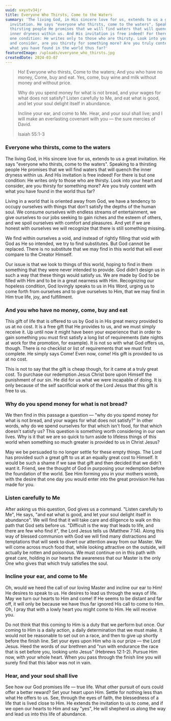 ```yaml
---
uuid: uxyxtv34jr
title: Everyone Who Thirsts, Come to the Waters
summary: 'The living God, in His sincere love for us, extends to us a great
  invitation. He says "everyone who thirsts, come to the waters". Speaking to a
  thirsting people He promises that we will find waters that will quench the
  inner dryness within us. And His invitation is free indeed! For there is but
  one condition: He writes only to those who are thirsty. Look into your heart
  and consider, are you thirsty for something more? Are you truly content with
  what you have found in the world thus far?'
featuredImage: /uploads/everyone_who_thirsts.jpg
createdDate: 2024-03-07
---
```

> Ho! Everyone who thirsts, Come to the waters; And you who have no money, Come, buy and eat. Yes, come, buy wine and milk without money and without price.
>
> Why do you spend money for what is not bread, and your wages for what does not satisfy? Listen carefully to Me, and eat what is good, and let your soul delight itself in abundance.
>
> Incline your ear, and come to Me. Hear, and your soul shall live; and I will make an everlasting covenant with you — the sure mercies of David.
>
> Isaiah 55:1-3

### Everyone who thirsts, come to the waters

The living God, in His sincere love for us, extends to us a great invitation. He says "everyone who thirsts, come to the waters". Speaking to a thirsting people He promises that we will find waters that will quench the inner dryness within us. And His invitation is free indeed! For there is but one condition: He writes only to those who are thirsty. Look into your heart and consider, are you thirsty for something more? Are you truly content with what you have found in the world thus far?

Living in a world that is oriented away from God, we have a tendency to occupy ourselves with things that don’t satisfy the depths of the human soul. We consume ourselves with endless streams of entertainment, we give ourselves to our jobs seeking to gain riches and the esteem of others, and we spoil ourselves with comfort and pleasures. And yet if we are honest with ourselves we will recognize that there is still something missing.

We find within ourselves a void, and instead of rightly filling that void with God as He so intended, we try to find substitutes. But God cannot be replaced. There is no substitute that we may find in this world that will ever compare to the Creator Himself.

Our issue is that we look to things of this world, hoping to find in them something that they were never intended to provide. God didn’t design us in such a way that these things would satisfy us. We are made by God to be filled with Him and to be in a great nearness with Him. Recognizing our hopeless condition, God lovingly speaks to us in His Word, urging us to come forth from ourselves and to give ourselves to Him, that we may find in Him true life, joy, and fulfillment.

### And you who have no money, come, buy and eat

This gift of life that is offered to us by God is in His great mercy provided to us at no cost. It is a free gift that He provides to us, and we must simply receive it. Up until now it might have been your experience that in order to gain something you must first satisfy a long list of requirements (late nights at work for the promotion, for example). It is not so with what God offers us, though. There is no checklist or list of requirements that we must first complete. He simply says Come! Even now, come! His gift is provided to us at no cost.

This is not to say that the gift is cheap though, for it came at a truly great cost. To purchase our redemption Jesus Christ bore upon Himself the punishment of our sin. He did for us what we were incapable of doing. It is only because of the self sacrificial work of the Lord Jesus that this gift is free to us.

### Why do you spend money for what is not bread?

We then find in this passage a question — "why do you spend money for what is not bread, and your wages for what does not satisfy?" In other words, why do we spend ourselves for that which isn't food, for that which doesn't satisfy us? This question is something worth considering in our own lives. Why is it that we are so quick to turn aside to lifeless things of this world when something so much greater is provided to us in Christ Jesus?

May we be persuaded to no longer settle for these empty things. The Lord has provided such a great gift to us at an equally great cost to Himself. It would be such a shame if we saw that gift and then decided that we didn't want it. Friend, see the thought of God in purposing your redemption before the foundation of the world. See Him forming you in your mothers womb, with the desire that one day you would enter into the great provision He has made for you.

### Listen carefully to Me

After asking us this question, God gives us a command. "Listen carefully to Me", He says, "and eat what is good, and let your soul delight itself in abundance". We will find that it will take care and diligence to walk on this path that God sets before us. "Difficult is the way that leads to life, and there are few who find it", the Lord Jesus tells us (Matthew 7:14). Along this way of blessed communion with God we will find many distractions and temptations that will seek to divert our attention away from our Master. We will come across much food that, while looking attractive on the outside, will actually be rotten and poisonous. We must continue on in this path with great care, holding in our hearts the awareness that our Master is the only One who gives that which truly satisfies the soul.

### Incline your ear, and come to Me

Oh, would we heed the call of our loving Master and incline our ear to Him! He desires to speak to us. He desires to lead us through the ways of life. May we turn our hearts to Him and come! If He seems to be distant and far off, it will only be because we have thus far ignored His call to come to Him. Oh, I pray that with a lowly heart you might come to Him. He will receive you.

Do not think that this coming to Him is a duty that we perform but once. Our coming to Him is a daily action, a daily determination that we must make. It would not be reasonable to set out on a race, and then to give up shortly before the finish line. Set your eyes upon Him who is our prize — the Lord Jesus. Heed the words of our brethren and "run with endurance the race that is set before you, looking unto Jesus" (Hebrews 12:1-2). Pursue Him now, with your whole heart. When you pass through the finish line you will surely find that this labor was not in vain.

### Hear, and your soul shall live

See how our God promises life — true life. What other pursuit of ours could offer a better reward? Set your heart upon Him. Settle for nothing less than what He offers to us. See, through the eyes of faith, the blessedness of a life that is lived close to Him. He extends the invitation to us to come, and if we open our hearts to Him and say "yes", He will shepherd us along the way and lead us into this life of abundance.
